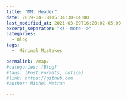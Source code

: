 ```yaml
---
title: "MM: Header"
date: 2019-04-18T15:34:30-04:00
last_modified_at: 2021-03-09T16:20:02-05:00
excerpt_separator: "<!--more-->"
categories:
  - Blog
tags:
  -  Minimal Mistakes

permalink: /map/
#categories: [Blog]
#tags: [Post Formats, notice]
#link: https://github.com
#author: Michel Metran

---
```










